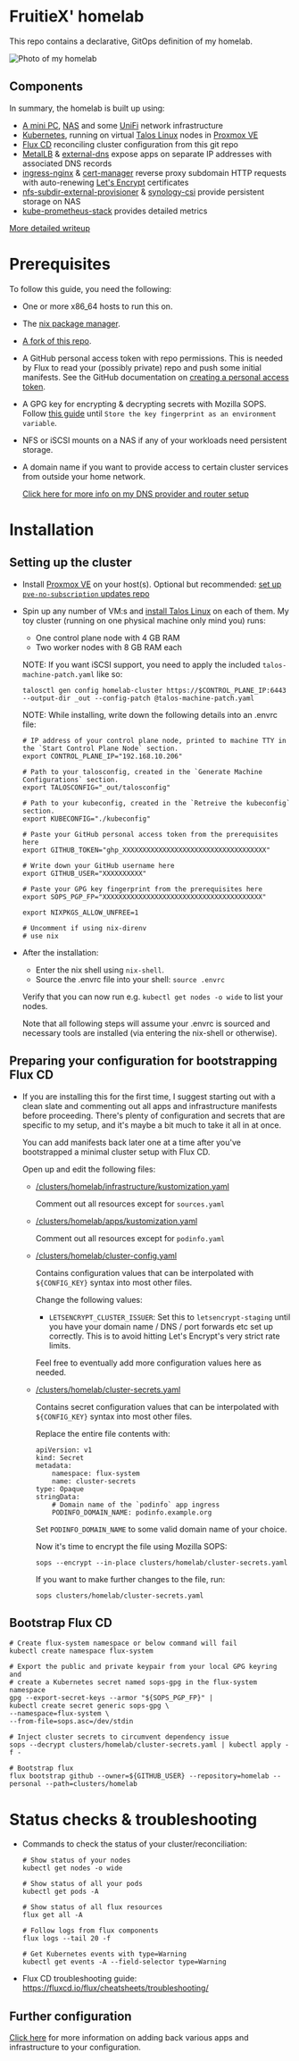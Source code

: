 # FruitieX' homelab

This repo contains a declarative, GitOps definition of my homelab.

![Photo of my homelab](/docs/homelab.jpg)

## Components

In summary, the homelab is built up using:

- [A mini PC](https://store.minisforum.de/collections/alle-produkte-1/products/minisforum-venus-series-um560?variant=41392983572663), [NAS](https://www.synology.com/en-us/support/download/DS420+?version=7.1#system) and some [UniFi](https://eu.store.ui.com/products/unifi-dream-machine) network infrastructure
- [Kubernetes](https://kubernetes.io/), running on virtual [Talos Linux](https://www.talos.dev/) nodes in [Proxmox VE](https://www.proxmox.com/en/proxmox-ve)
- [Flux CD](https://fluxcd.io/) reconciling cluster configuration from this git repo
- [MetalLB](https://metallb.universe.tf/) & [external-dns](https://github.com/kubernetes-sigs/external-dns) expose apps on separate IP addresses with associated DNS records
- [ingress-nginx](https://github.com/kubernetes/ingress-nginx) & [cert-manager](https://cert-manager.io/) reverse proxy subdomain HTTP requests with auto-renewing [Let's Encrypt](https://letsencrypt.org/) certificates
- [nfs-subdir-external-provisioner](https://github.com/kubernetes-sigs/nfs-subdir-external-provisioner) & [synology-csi](https://github.com/SynologyOpenSource/synology-csi) provide persistent storage on NAS
- [kube-prometheus-stack](https://github.com/prometheus-operator/kube-prometheus) provides detailed metrics

[More detailed writeup](/docs/components.md)

# Prerequisites

To follow this guide, you need the following:

- One or more x86_64 hosts to run this on.
- The [nix package manager](https://nixos.org/download.html).
- [A fork of this repo](https://github.com/FruitieX/homelab/fork).
- A GitHub personal access token with repo permissions. This is needed by Flux to read your (possibly private) repo and push some initial manifests. See the GitHub documentation on [creating a personal access token](https://docs.github.com/en/authentication/keeping-your-account-and-data-secure/creating-a-personal-access-token).
- A GPG key for encrypting & decrypting secrets with Mozilla SOPS. Follow [this guide](https://fluxcd.io/flux/guides/mozilla-sops/#generate-a-gpg-key) until `Store the key fingerprint as an environment variable`.
- NFS or iSCSI mounts on a NAS if any of your workloads need persistent storage.
- A domain name if you want to provide access to certain cluster services from outside your home network.

  [Click here for more info on my DNS provider and router setup](/docs/dns.md)

# Installation

## Setting up the cluster

- Install [Proxmox VE](https://www.proxmox.com/en/downloads/category/iso-images-pve) on your host(s). Optional but recommended: [set up `pve-no-subscription` updates repo](https://www.virtualizationhowto.com/2022/08/proxmox-update-no-subscription-repository-configuration/)

- Spin up any number of VM:s and [install Talos Linux](https://www.talos.dev/v1.3/talos-guides/install/virtualized-platforms/proxmox/) on each of them. My toy cluster (running on one physical machine only mind you) runs:

  - One control plane node with 4 GB RAM
  - Two worker nodes with 8 GB RAM each

  NOTE: If you want iSCSI support, you need to apply the included `talos-machine-patch.yaml` like so:

  ```
  talosctl gen config homelab-cluster https://$CONTROL_PLANE_IP:6443 --output-dir _out --config-patch @talos-machine-patch.yaml
  ```

  NOTE: While installing, write down the following details into an .envrc file:

  ```
  # IP address of your control plane node, printed to machine TTY in the `Start Control Plane Node` section.
  export CONTROL_PLANE_IP="192.168.10.206"

  # Path to your talosconfig, created in the `Generate Machine Configurations` section.
  export TALOSCONFIG="_out/talosconfig"

  # Path to your kubeconfig, created in the `Retreive the kubeconfig` section.
  export KUBECONFIG="./kubeconfig"

  # Paste your GitHub personal access token from the prerequisites here
  export GITHUB_TOKEN="ghp_XXXXXXXXXXXXXXXXXXXXXXXXXXXXXXXXXXXX"

  # Write down your GitHub username here
  export GITHUB_USER="XXXXXXXXXX"

  # Paste your GPG key fingerprint from the prerequisites here
  export SOPS_PGP_FP="XXXXXXXXXXXXXXXXXXXXXXXXXXXXXXXXXXXXXXXX"

  export NIXPKGS_ALLOW_UNFREE=1

  # Uncomment if using nix-direnv
  # use nix
  ```

- After the installation:

  - Enter the nix shell using `nix-shell`.
  - Source the .envrc file into your shell: `source .envrc`

  Verify that you can now run e.g. `kubectl get nodes -o wide` to list your nodes.

  Note that all following steps will assume your .envrc is sourced and necessary tools are installed (via entering the nix-shell or otherwise).

## Preparing your configuration for bootstrapping Flux CD

- If you are installing this for the first time, I suggest starting out with a
  clean slate and commenting out all apps and infrastructure manifests before
  proceeding. There's plenty of configuration and secrets that are specific to my setup, and it's maybe a bit much to take it all in at once.
  
  You can add manifests back later one at a time after you've bootstrapped
  a minimal cluster setup with Flux CD.

  Open up and edit the following files:

  - [/clusters/homelab/infrastructure/kustomization.yaml](/clusters/homelab/infrastructure/kustomization.yaml)

    Comment out all resources except for `sources.yaml`

  - [/clusters/homelab/apps/kustomization.yaml](/clusters/homelab/apps/kustomization.yaml)

    Comment out all resources except for `podinfo.yaml`

  - [/clusters/homelab/cluster-config.yaml](/clusters/homelab/cluster-config.yaml)

    Contains configuration values that can be interpolated with `${CONFIG_KEY}` syntax into most other files.
  
    Change the following values:

    - `LETSENCRYPT_CLUSTER_ISSUER`: Set this to `letsencrypt-staging` until you have your domain name / DNS / port forwards etc set up correctly. This is to avoid hitting Let's Encrypt's very strict rate limits.

    Feel free to eventually add more configuration values here as needed.

  - [/clusters/homelab/cluster-secrets.yaml](/clusters/homelab/cluster-secrets.yaml)

    Contains secret configuration values that can be interpolated with `${CONFIG_KEY}` syntax into most other files.

    Replace the entire file contents with:

    ```
    apiVersion: v1                                                   
    kind: Secret                                                     
    metadata:                                                        
        namespace: flux-system                                       
        name: cluster-secrets                                        
    type: Opaque                                                     
    stringData:                                                      
        # Domain name of the `podinfo` app ingress
        PODINFO_DOMAIN_NAME: podinfo.example.org                    
    ```

    Set `PODINFO_DOMAIN_NAME` to some valid domain name of your choice.

    Now it's time to encrypt the file using Mozilla SOPS:

    `sops --encrypt --in-place clusters/homelab/cluster-secrets.yaml`

    If you want to make further changes to the file, run:
    
    `sops clusters/homelab/cluster-secrets.yaml`

## Bootstrap Flux CD

```
# Create flux-system namespace or below command will fail
kubectl create namespace flux-system

# Export the public and private keypair from your local GPG keyring and
# create a Kubernetes secret named sops-gpg in the flux-system namespace
gpg --export-secret-keys --armor "${SOPS_PGP_FP}" |
kubectl create secret generic sops-gpg \
--namespace=flux-system \
--from-file=sops.asc=/dev/stdin

# Inject cluster secrets to circumvent dependency issue
sops --decrypt clusters/homelab/cluster-secrets.yaml | kubectl apply -f -

# Bootstrap flux
flux bootstrap github --owner=${GITHUB_USER} --repository=homelab --personal --path=clusters/homelab
```

# Status checks & troubleshooting

- Commands to check the status of your cluster/reconciliation:

  ```
  # Show status of your nodes
  kubectl get nodes -o wide

  # Show status of all your pods
  kubectl get pods -A

  # Show status of all flux resources
  flux get all -A

  # Follow logs from flux components
  flux logs --tail 20 -f

  # Get Kubernetes events with type=Warning
  kubectl get events -A --field-selector type=Warning
  ```

- Flux CD troubleshooting guide: https://fluxcd.io/flux/cheatsheets/troubleshooting/

## Further configuration

[Click here](/docs/configuration.md) for more information on adding back various apps and infrastructure to your configuration.